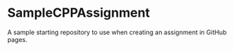 # SampleCPPAssignment
A sample starting repository to use when creating an assignment in GitHub pages.
